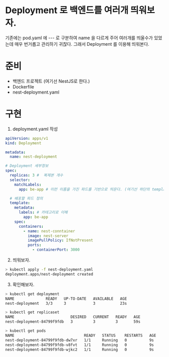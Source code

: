 # Deployment 로 백엔드를 여러개 띄워보자.
기존에는 pod.yaml 에 --- 로 구분하여 name 을 다르게 주어 여러개를 띄울수가 있었는데 매우 번거롭고 관리하기 귀찮다. 그래서 Deployment 를 이용해 띄워본다.

# 준비
- 백엔드 프로젝트 (여기선 NestJS로 한다.)
- Dockerfile
- nest-deployment.yaml

# 구현
1. deployment.yaml 작성
```yaml
apiVersion: apps/v1
kind: Deployment

metadata:
  name: nest-deployment

# Deployment 세부정보
spec:
  replicas: 3 #  복제본 개수
  selector:
    matchLabels:
      app: be-app # 이런 이름을 가진 파드를 기반으로 띄운다. (여기선 하단의 template이 됨.)

  # 배포할 파드 정의  
  template:
    metadata:
      labels: # 카테고리로 이해
        app: be-app
    spec:
      containers:
        - name: nest-conntainer
          image: nest-server
          imagePullPolicy: IfNotPresent
          ports:
            - containerPort: 3000
```

2. 띄워보자.
```bash
> kubectl apply -f nest-deployment.yaml
deployment.apps/nest-deployment created
```

3. 확인해보자.
```bash
> kubectl get deployment
NAME              READY   UP-TO-DATE   AVAILABLE   AGE
nest-deployment   3/3     3            3           23s

> kubectl get replicaset
NAME                         DESIRED   CURRENT   READY   AGE
nest-deployment-84799f9fdb   3         3         3       59s

> kubectl get pods
NAME                               READY   STATUS    RESTARTS   AGE
nest-deployment-84799f9fdb-dw7xr   1/1     Running   0          9s
nest-deployment-84799f9fdb-v8fvt   1/1     Running   0          9s
nest-deployment-84799f9fdb-wjkc2   1/1     Running   0          9s
```